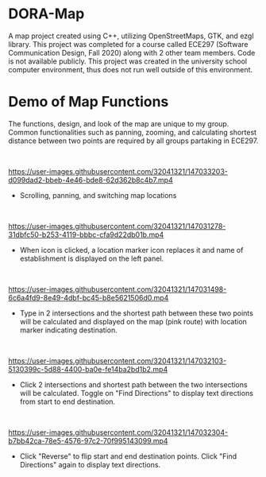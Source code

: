 # DORA-Map
A map project created using C++,  utilizing OpenStreetMaps, GTK, and ezgl library. This project was completed for a course called ECE297 (Software Communication Design, Fall 2020) along with 2 other team members. Code is not available publicly. This project was created in the university school computer environment, thus does not run well outside of this environment. 


# Demo of Map Functions
The functions, design, and look of the map are unique to my  group. Common functionalities such as panning, zooming, and calculating shortest distance between two points are required by all groups partaking in ECE297. 

<br> 

https://user-images.githubusercontent.com/32041321/147033203-d099dad2-bbeb-4e46-bde8-62d362b8c4b7.mp4
- Scrolling, panning, and switching map locations

<br>

https://user-images.githubusercontent.com/32041321/147031278-31dbfc50-b253-4119-bbbc-cfa9d22db01b.mp4
- When icon is clicked, a location marker icon replaces it and name of establishment is displayed on the left panel.

<br>

https://user-images.githubusercontent.com/32041321/147031498-6c6a4fd9-8e49-4dbf-bc45-b8e5621506d0.mp4
- Type in 2 intersections and the shortest path between these two points will be calculated and displayed on the map (pink route) with location marker indicating destination.

<br>


https://user-images.githubusercontent.com/32041321/147032103-5130399c-5d88-4400-ba0e-fe14ba2bd1b2.mp4
- Click 2 intersections and shortest path between the two intersections will be calculated. Toggle on "Find Directions" to display text directions from start to end destination.


<br>

https://user-images.githubusercontent.com/32041321/147032304-b7bb42ca-78e5-4576-97c2-70f995143099.mp4
- Click "Reverse" to flip start and end destination points. Click "Find Directions" again to display text directions.
